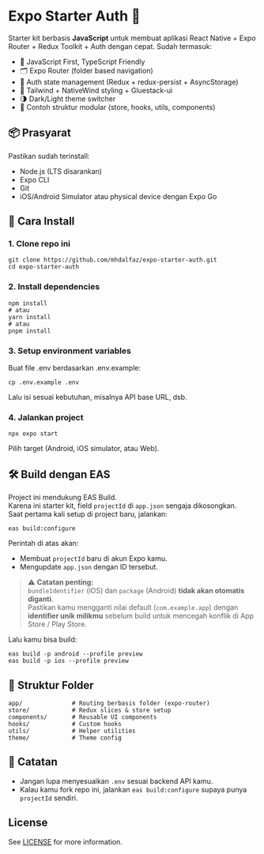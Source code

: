 # Expo Starter Auth 🚀

Starter kit berbasis **JavaScript** untuk membuat aplikasi React Native + Expo Router + Redux Toolkit + Auth dengan cepat.
Sudah termasuk:

- 📜 JavaScript First, TypeScript Friendly
- 🗂️ Expo Router (folder based navigation)
- 🔐 Auth state management (Redux + redux-persist + AsyncStorage)
- 🎨 Tailwind + NativeWind styling + Gluestack-ui
- 🌗 Dark/Light theme switcher
- 🧪 Contoh struktur modular (store, hooks, utils, components)

## 📦 Prasyarat

Pastikan sudah terinstall:

- Node.js (LTS disarankan)
- Expo CLI
- Git
- iOS/Android Simulator atau physical device dengan Expo Go

## 🚀 Cara Install

### 1. Clone repo ini

```shell
git clone https://github.com/mhdalfaz/expo-starter-auth.git
cd expo-starter-auth
```

### 2. Install dependencies

```shell
npm install
# atau
yarn install
# atau
pnpm install
```

### 3. Setup environment variables

Buat file .env berdasarkan .env.example:

```shell
cp .env.example .env
```

Lalu isi sesuai kebutuhan, misalnya API base URL, dsb.

### 4. Jalankan project

```shell
npx expo start
```

Pilih target (Android, iOS simulator, atau Web).

## 🛠️ Build dengan EAS

Project ini mendukung EAS Build.
<br>
Karena ini starter kit, field `projectId` di `app.json` sengaja dikosongkan.
<br>
Saat pertama kali setup di project baru, jalankan:

```shell
eas build:configure
```

Perintah di atas akan:

- Membuat `projectId` baru di akun Expo kamu.
- Mengupdate `app.json` dengan ID tersebut.

> ⚠️ **Catatan penting:**  
> `bundleIdentifier` (iOS) dan `package` (Android) **tidak akan otomatis diganti**.  
> Pastikan kamu mengganti nilai default (`com.example.app`) dengan **identifier unik milikmu** sebelum build untuk mencegah konflik di App Store / Play Store.

Lalu kamu bisa build:

```shell
eas build -p android --profile preview
eas build -p ios --profile preview
```

## 📂 Struktur Folder
```
app/              # Routing berbasis folder (expo-router)
store/            # Redux slices & store setup
components/       # Reusable UI components
hooks/            # Custom hooks
utils/            # Helper utilities
theme/            # Theme config
```

## 🔑 Catatan

- Jangan lupa menyesuaikan `.env` sesuai backend API kamu.
- Kalau kamu fork repo ini, jalankan `eas build:configure` supaya punya `projectId` sendiri.

## License
See [LICENSE](https://github.com/mhdalfaz/expo-starter-auth/blob/main/LICENSE) for more information.